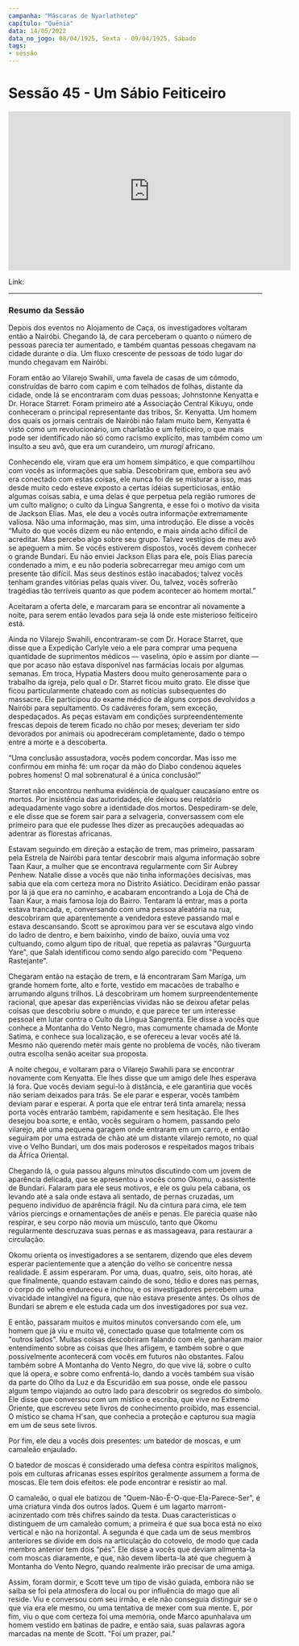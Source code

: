 ```yaml
---
campanha: "Máscaras de Nyarlathotep"
capítulo: "Quênia"
data: 14/05/2022
data_no_jogo: 08/04/1925, Sexta - 09/04/1925, Sábado
tags: 
- sessão
---
```

# Sessão  45 - Um Sábio Feiticeiro  

<div align="center"><iframe width="560" height="315" src="https://www.youtube.com/embed/3j8SJBWUwKw" title="YouTube video player" frameborder="0" allow="accelerometer; autoplay; clipboard-write; encrypted-media; gyroscope; picture-in-picture" allowfullscreen></iframe></div>

Link: 

---

### Resumo da Sessão
Depois dos eventos no Alojamento de Caça, os investigadores voltaram então a Nairóbi. Chegando lá, de cara perceberam o quanto o número de pessoas parecia ter aumentado, e também quantas pessoas chegavam na cidade durante o dia. Um fluxo crescente de pessoas de todo lugar do mundo chegavam em Nairóbi.

Foram então ao Vilarejo Swahili, uma favela de casas de um cômodo, construídas de barro com capim e com telhados de folhas, distante da cidade, onde lá se encontraram com duas pessoas; Johnstonne Kenyatta e Dr. Horace Starret.
Foram primeiro até a Associação Central Kikuyu, onde conheceram o principal representante das tribos, Sr. Kenyatta.  Um homem dos quais os jornais centrais de Nairóbi não falam muito bem, Kenyatta é visto como um revolucionário, um charlatão e um feiticeiro, o que mais pode ser identificado não só como racismo explícito, mas também como um insulto a seu avô, que era um curandeiro, um _murogi_ africano.

Conhecendo ele, viram que era um homem simpático, e que compartilhou com vocês as informações que sabia. Descobriram que, embora seu avô era conectado com estas coisas, ele nunca foi de se misturar a isso, mas desde muito cedo esteve exposto a certas idéias superticiosas, então algumas coisas sabia, e uma delas é que perpetua pela região rumores de um culto maligno; o culto da Língua Sangrenta, e esse foi o motivo da visita de Jackson Elias. Mas, ele deu a vocês outra informaçõe extremamente valiosa. Não uma informação, mas sim, uma introdução. Ele disse a vocês “Muito do que vocês dizem eu não entendo, e mais ainda acho difícil de acreditar. Mas percebo algo sobre seu grupo. Talvez vestígios de meu avô se apeguem a mim. Se vocês estiverem dispostos, vocês devem conhecer o grande Bundari. Eu não enviei Jackson Elias para ele, pois Elias parecia condenado a mim, e eu não poderia sobrecarregar meu amigo com um presente tão difícil. Mas seus destinos estão inacabados; talvez vocês tenham grandes vitórias pelas quais viver. Ou, talvez, vocês sofrerão tragédias tão terríveis quanto as que podem acontecer ao homem mortal.”

Aceitaram a oferta dele, e marcaram para se encontrar ali novamente a noite, para serem então levados para seja lá onde este misterioso feiticeiro está.

Ainda no Vilarejo Swahili, encontraram-se com Dr. Horace Starret, que disse que a Expedição Carlyle veio a ele para comprar uma pequena quantidade de suprimentos médicos — vaselina, ópio e assim por diante — que por acaso não estava disponível nas farmácias locais por algumas semanas. Em troca, Hypatia Masters doou muito generosamente para o trabalho da igreja, pelo qual o Dr. Starret ficou muito grato. Ele disse que ficou particularmente chateado com as notícias subsequentes do massacre. Ele participou do exame médico de alguns corpos devolvidos a Nairóbi para sepultamento. Os cadáveres foram, sem exceção, despedaçados. As peças estavam em condições surpreendentemente frescas depois de terem ficado no chão por meses; deveriam ter sido devorados por animais ou apodreceram completamente, dado o tempo entre a morte e a descoberta.

“Uma conclusão assustadora, vocês podem concordar. Mas isso me confirmou em minha fé: um roçar da mão do Diabo condenou aqueles pobres homens! O mal sobrenatural é a única conclusão!”

Starret não encontrou nenhuma evidência de qualquer caucasiano entre os mortos. Por insistência das autoridades, ele deixou seu relatório adequadamente vago sobre a identidade dos mortos.
Despediram-se dele, e ele disse que se forem sair para a selvageria, conversassem com ele primeiro para que ele pudesse lhes dizer as precauções adequadas ao adentrar as florestas africanas.

Estavam seguindo em direção a estação de trem, mas primeiro, passaram pela Estrela de Nairóbi para tentar descobrir mais alguma informação sobre Taan Kaur, a mulher que se encontrava regularmente com Sir Aubrey Penhew. Natalie disse a vocês que não tinha informações decisivas, mas sabia que ela com certeza mora no Distrito Asiático. Decidiram enão passar por lá já que era no caminho, e acabaram encontrando a Loja de Chá de Taan Kaur, a mais famosa loja do Bairro. Tentaram lá entrar, mas a porta estava trancada, e, conversando com uma pessoa aleatória na rua, descobriram que aparentemente a vendedora esteve passando mal e estava descansando. Scott se aproximou para ver se escutava algo vindo do ladro de dentro, e bem baixinho, vindo de baixo, ouvia uma voz cultuando, como algum tipo de ritual, que repetia as palavras "Gurguurta Yare", que Salah identificou como sendo algo parecido com "Pequeno Rastejante".

Chegaram então na estação de trem, e lá encontraram Sam Mariga, um grande homem forte, alto e forte, vestido em macacões de trabalho e arrumando alguns trilhos. Lá descobriram um homem surpreendentemente racional, que apesar das experiências vividas não se deixou afetar pelas coisas que descobriu sobre o mundo, e que parece ter um interesse pessoal em lutar contra o Culto da Língua Sangrenta. Ele disse a vocês que conhece a Montanha do Vento Negro, mas comumente chamada de Monte Satima, e conhece sua localização, e se ofereceu a levar vocês até lá. Mesmo não querendo meter mais gente no problema de vocês, não tiveram outra escolha senão aceitar sua proposta.

A noite chegou, e voltaram para o Vilarejo Swahili para se encontrar novamente com Kenyatta. Ele lhes disse que um amigo dele lhes esperava lá fora. Que vocês deviam segui-lo à distância, e ele garantiria que vocês não seriam deixados para trás. Se ele parar e esperar, vocês também deviam parar e esperar. A porta que ele entrar terá tinta amarela; nessa porta vocês entrarão também, rapidamente e sem hesitação. Ele lhes desejou boa sorte, e então, vocês seguiram o homem, passando pelo vilarejo, até uma pequena garagem onde entraram em um carro, e então seguiram por uma estrada de chão até um distante vilarejo remoto, no qual vive o Velho Bundari, um dos mais poderosos e respeitados magos tribais da África Oriental.

Chegando lá, o guia passou alguns minutos discutindo com um jovem de aparência delicada, que se apresentou a vocês como Okomu, o assistente de Bundari. Falaram para ele seus motivos, e ele os guiu pela cabana, os levando até a sala onde estava ali sentado, de pernas cruzadas, um pequeno indivíduo de aparência frágil. Nu da cintura para cima, ele tem vários piercings e ornamentações de anéis e penas. Ele parecia quase não respirar, e seu corpo não movia um músculo, tanto que Okomu regularmente descruzava suas pernas e as massageava, para restaurar a circulação.

Okomu orienta os investigadores a se sentarem, dizendo que eles devem esperar pacientemente que a atenção do velho se concentre nessa realidade. E assim esperaram. Por uma, duas, quatro, seis, oito horas, até que finalmente, quando estavam caindo de sono, tédio e dores nas pernas, o corpo do velho endureceu e inchou, e os investigadores percebem uma vivacidade intangível na figura, que não estava presente antes. Os olhos de Bundari se abrem e ele estuda cada um dos investigadores por sua vez.

E então, passaram muitos e muitos minutos conversando com ele, um homem que já viu e muito vê, conectado quase que totalmente com os "outros lados". Muitas coisas descobriram falando com ele, ganharam maior entendimento sobre as coisas que lhes afligem, e também sobre o que possivelmente acontecerá com vocês em futuros não obstantes. Falou também sobre A Montanha do Vento Negro, do que vive lá, sobre o culto que lá opera, e sobre como enfrentá-lo, dando a vocês também sua visão da parte do Olho da Luz e da Escuridão em sua posse, onde ele passou algum tempo viajando ao outro lado para descobrir os segredos do símbolo. Ele disse que conversou com um místico e escriba, que vive no Extremo Oriente, que escreveu sete livros de conhecimento proibido, mas essencial. O místico se chama H'san, que conhecia a proteção e capturou sua magia em um de seus sete livros.

Por fim, ele deu a vocês dois presentes: um batedor de moscas, e um camaleão enjaulado.

O batedor de moscas é considerado uma defesa contra espíritos malignos, pois em culturas africanas esses espíritos geralmente assumem a forma de moscas. Ele tem dois efeitos: ele pode encontrar e resistir ao mal.

O camaleão, o qual ele batizou de "Quem-Não-É-O-que-Ela-Parece-Ser", é uma criatura vinda dos outros lados. Quem é um lagarto marrom-acinzentado com três chifres saindo da testa. Duas características o distinguem de um camaleão comum; a primeira é que sua boca está no eixo vertical e não na horizontal. A segunda é que cada um de seus membros anteriores se divide em dois na articulação do cotovelo, de modo que cada membro anterior tem dois “pés”. Ele disse a vocês que deviam alimenta-la com moscas diaramente, e que, não devem liberta-la até que cheguem à Montanha do Vento Negro, quando realmente irão precisar de uma amiga.

Assim, foram dormir, e Scott teve um tipo de visão guiada, embora não se saiba se foi pela atmosfera do local ou por influência do mago que ali reside. Viu e conversou com seu irmão, e ele não conseguia distinguir se o que via era ele mesmo, ou uma tentativa de mexer com sua mente. E, por fim, viu o que com certeza foi uma memória, onde Marco apunhalava um homem vestido em batinas de padre, e então saia, suas palavras agora marcadas na mente de Scott. "Foi um prazer, pai."





